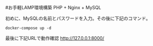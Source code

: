 #お手軽LAMP環境構築
PHP + Nginx + MySQL

初めに、MySQLの名前とパスワードを入力。その後に下記のコマンド。

```
docker-compose up -d
```

最後に下記URLで動作確認
http://127.0.0.1:8000/
